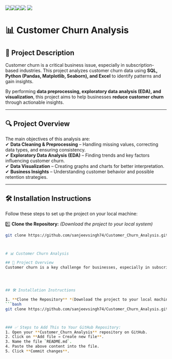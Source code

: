 <img src=https://img.shields.io/badge/build%20with-Numpy-darkyellow><img src="https://img.shields.io/badge/-Pandas-blue"><img src="https://img.shields.io/badge/Matplotlib-darkred"><img src="https://img.shields.io/badge/Seaborn-orange.svg">
<img src="https://img.shields.io/badge/domain-Sales-blueviolet.svg">


# 📊 Customer Churn Analysis  

## 📝 Project Description  
Customer churn is a critical business issue, especially in subscription-based industries. This project analyzes customer churn data using **SQL, Python (Pandas, Matplotlib, Seaborn), and Excel** to identify patterns and gain insights.  

By performing **data preprocessing, exploratory data analysis (EDA), and visualization**, this project aims to help businesses **reduce customer churn** through actionable insights.  

---

## 🔍 Project Overview  
The main objectives of this analysis are:  
✔ **Data Cleaning & Preprocessing** – Handling missing values, correcting data types, and ensuring consistency.  
✔ **Exploratory Data Analysis (EDA)** – Finding trends and key factors influencing customer churn.  
✔ **Data Visualization** – Creating graphs and charts for better interpretation.  
✔ **Business Insights** – Understanding customer behavior and possible retention strategies.  

---

## 🛠️ Installation Instructions  

Follow these steps to set up the project on your local machine:  

1️⃣ **Clone the Repository:** *(Download the project to your local system)*  
   ```bash
   git clone https://github.com/sanjeevsingh74/Customer_Churn_Analysis.git



# 📊 Customer Churn Analysis  

## 📌 Project Overview  
Customer churn is a key challenge for businesses, especially in subscription-based industries. This project focuses on analyzing customer churn data to uncover insights using **SQL, Python (Pandas, Matplotlib, Seaborn), and Excel**.  




## 🛠️ Installation Instructions  

1. **Clone the Repository** *(Download the project to your local machine)*  
   ```bash
   git clone https://github.com/sanjeevsingh74/Customer_Churn_Analysis.git



### ✅ Steps to Add This to Your GitHub Repository:
1. Open your **Customer_Churn_Analysis** repository on GitHub.  
2. Click on **Add file → Create new file**.  
3. Name the file `README.md`.  
4. Paste the above content into the file.  
5. Click **Commit changes**.  




